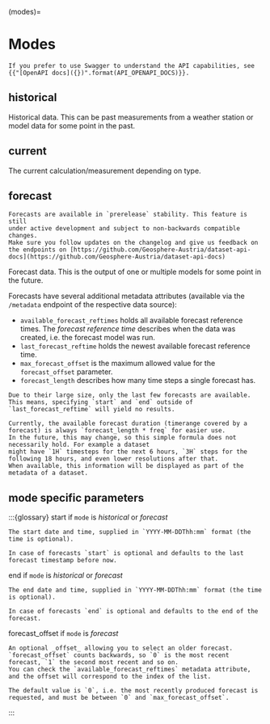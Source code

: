 (modes)=
# Modes

```{tip}
If you prefer to use Swagger to understand the API capabilities, see {{"[OpenAPI docs]({})".format(API_OPENAPI_DOCS)}}.
```

## historical

Historical data. This can be past measurements from a weather station or model data for some point in the past.

## current

The current calculation/measurement depending on type.

## forecast

```{note}
Forecasts are available in `prerelease` stability. This feature is still 
under active development and subject to non-backwards compatible changes.
Make sure you follow updates on the changelog and give us feedback on the endpoints on [https://github.com/Geosphere-Austria/dataset-api-docs](https://github.com/Geosphere-Austria/dataset-api-docs)  
```

Forecast data. This is the output of one or multiple models for some point in the future.

Forecasts have several additional metadata attributes (available via the `/metadata` endpoint of the respective data source):
* `available_forecast_reftimes` holds all available forecast reference times. The _forecast reference time_ describes when the data was created, i.e. the forecast model was run.
* `last_forecast_reftime` holds the newest available forecast reference time.
* `max_forecast_offset` is the maximum allowed value for the `forecast_offset` parameter.
* `forecast_length` describes how many time steps a single forecast has.

```{note}
Due to their large size, only the last few forecasts are available. This means, specifying `start` and `end` outside of `last_forecast_reftime` will yield no results.
```

```{note}
Currently, the available forecast duration (timerange covered by a forecast) is always `forecast_length * freq` for easier use.
In the future, this may change, so this simple formula does not necessarily hold. For example a dataset
might have `1H` timesteps for the next 6 hours, `3H` steps for the following 18 hours, and even lower resolutions after that.
When available, this information will be displayed as part of the metadata of a dataset.
```


## mode specific parameters

:::{glossary}
start
    if `mode` is _historical_ or _forecast_

    The start date and time, supplied in `YYYY-MM-DDThh:mm` format (the time is optional).

    In case of forecasts `start` is optional and defaults to the last forecast timestamp before now.

end
    if `mode` is _historical_ or _forecast_

    The end date and time, supplied in `YYYY-MM-DDThh:mm` format (the time is optional).

    In case of forecasts `end` is optional and defaults to the end of the forecast.


forecast_offset
    if `mode` is _forecast_

    An optional _offset_ allowing you to select an older forecast. `forecast_offset` counts backwards, so `0` is the most recent forecast, `1` the second most recent and so on.
    You can check the `available_forecast_reftimes` metadata attribute, and the offset will correspond to the index of the list.

    The default value is `0`, i.e. the most recently produced forecast is requested, and must be between `0` and `max_forecast_offset`.
:::


